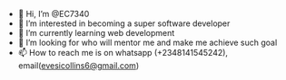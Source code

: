 - 👋 Hi, I’m @EC7340
- 👀 I’m interested in becoming a super software developer
- 🌱 I’m currently learning web development
- 💞️ I’m looking for who will mentor me and make me achieve such goal
- 📫 How to reach me is on whatsapp (+2348141545242), email(evesicollins6@gmail.com)

<!---
EC7340/EC7340 is a ✨ special ✨ repository because its `README.md` (this file) appears on your GitHub profile.
You can click the Preview link to take a look at your changes.
--->
